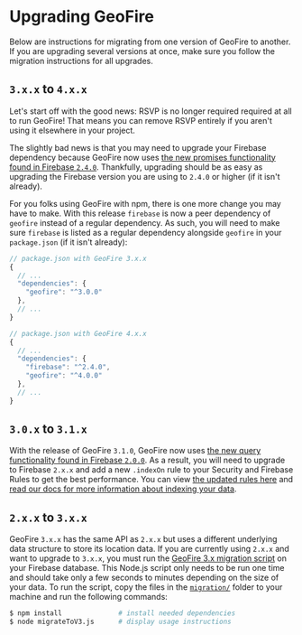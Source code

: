 # Upgrading GeoFire

Below are instructions for migrating from one version of GeoFire to another. If you are upgrading
several versions at once, make sure you follow the migration instructions for all upgrades.


## `3.x.x` to `4.x.x`

Let's start off with the good news: RSVP is no longer required required at all to run GeoFire! That
means you can remove RSVP entirely if you aren't using it elsewhere in your project.

The slightly bad news is that you may need to upgrade your Firebase dependency because GeoFire now
uses [the new promises functionality found in Firebase `2.4.0`](https://firebase.googleblog.com/2016/01/keeping-our-promises-and-callbacks_76.html).
Thankfully, upgrading should be as easy as upgrading the Firebase version you are using to `2.4.0`
or higher (if it isn't already).

For you folks using GeoFire with npm, there is one more change you may have to make. With this
release `firebase` is now a peer dependency of `geofire` instead of a regular dependency. As such,
you will need to make sure `firebase` is listed as a regular dependency alongside `geofire` in your
`package.json` (if it isn't already):

```js
// package.json with GeoFire 3.x.x
{
  // ...
  "dependencies": {
    "geofire": "^3.0.0"
  },
  // ...
}

// package.json with GeoFire 4.x.x
{
  // ...
  "dependencies": {
    "firebase": "^2.4.0",
    "geofire": "^4.0.0"
  },
  // ...
}
```


## `3.0.x` to `3.1.x`

With the release of GeoFire `3.1.0`, GeoFire now uses [the new query functionality found in Firebase
`2.0.0`](https://firebase.googleblog.com/2014/11/firebase-now-with-more-querying.html). As a
result, you will need to upgrade to Firebase `2.x.x` and add a new `.indexOn` rule to your Security
and Firebase Rules to get the best performance. You can view [the updated rules here](../examples/securityRules/rules.json)
and [read our docs for more information about indexing your data](https://firebase.google.com/docs/database/security/indexing-data).


## `2.x.x` to `3.x.x`

GeoFire `3.x.x` has the same API as `2.x.x` but uses a different underlying data structure to store
its location data. If you are currently using `2.x.x` and want to upgrade to `3.x.x`, you must run
the [GeoFire 3.x migration script](migration/migrateToV3.js) on your Firebase database. This Node.js script
only needs to be run one time and should take only a few seconds to minutes depending on the size of
your data. To run the script, copy the files in the [`migration/`](migration) folder to your machine and
run the following commands:

```bash
$ npm install              # install needed dependencies
$ node migrateToV3.js      # display usage instructions
```

